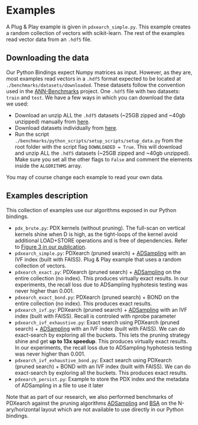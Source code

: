 # Examples
A Plug & Play example is given in `pdxearch_simple.py`. This example creates a random collection of vectors with scikit-learn. The rest of the examples read vector data from an `.hdf5` file.

## Downloading the data
Our Python Bindings expect Numpy matrices as input. However, as they are, most examples read vectors in a `.hdf5` format expected to be located at `./benchmarks/datasets/downloaded`. These datasets follow the convention used in the [ANN-Benchmarks](https://github.com/erikbern/ann-benchmarks/) project. One `.hdf5` file with two datasets: `train` and `test`. We have a few ways in which you can download the data we used:
- Download an unzip ALL the `.hdf5` datasets (~25GB zipped and ~40gb unzipped) manually from [here](https://drive.google.com/file/d/1I8pbwGDCSe3KqfIegAllwoP5q6F4ohj2/view?usp=sharing).
- Download datasets individually from [here](https://drive.google.com/drive/folders/1f76UCrU52N2wToGMFg9ir1MY8ZocrN34?usp=sharing). 
- Run the script `./benchmarks/python_scripts/setup_scripts/setup_data.py` from the root folder with the script flag `DOWNLOADED = True`. This will download and unzip ALL the `.hdf5` datasets (~25GB zipped and ~40gb unzipped). Make sure you set all the other flags to `False` and comment the elements inside the `ALGORITHMS` array.

You may of course change each example to read your own data.



## Examples description

This collection of examples use our algorithms exposed in our Python bindings. 

- `pdx_brute.py`: PDX kernels (without pruning). The full-scan on vertical kernels shine when D is high, as the tight-loops of the kernel avoid additional LOAD+STORE operations and is free of dependencies. Refer to [Figure 3 in our publication](https://ir.cwi.nl/pub/35044/35044.pdf).
- `pdxearch_simple.py`: PDXearch (pruned search) + [ADSampling](https://github.com/gaoj0017/ADSampling/) with an IVF index (built with FAISS). Plug & Play example that uses a random collection of vectors.
- `pdxearch_exact.py`: PDXearch (pruned search) + [ADSampling](https://github.com/gaoj0017/ADSampling/) on the entire collection (no index). This produces virtually exact results. In our experiments, the recall loss due to ADSampling hyphotesis testing was never higher than 0.001.
- `pdxearch_exact_bond.py`: PDXearch (pruned search) + BOND on the entire collection (no index). This produces exact results. 
- `pdxearch_ivf.py`: PDXearch (pruned search) + [ADSampling](https://github.com/gaoj0017/ADSampling/) with an IVF index (built with FAISS). Recall is controled with nprobe parameter
- `pdxearch_ivf_exhaustive.py`: Exact search using PDXearch (pruned search) + [ADSampling](https://github.com/gaoj0017/ADSampling/) with an IVF index (built with FAISS). We can do exact-search by exploring all the buckets. This lets the pruning strategy shine and get **up to 13x speedup**. This produces virtually exact results. In our experiments, the recall loss due to ADSampling hyphotesis testing was never higher than 0.001.
- `pdxearch_ivf_exhaustive_bond.py`: Exact search using PDXearch (pruned search) + BOND with an IVF index (built with FAISS). We can do exact-search by exploring all the buckets. This produces exact results.
- `pdxearch_persist.py`: Example to store the PDX index and the metadata of ADSampling in a file to use it later

Note that as part of our research, we also performed benchmarks of PDXearch against the pruning algorithms [ADSampling](https://github.com/gaoj0017/ADSampling/) and [BSA](https://github.com/mingyu-hkustgz/Res-Infer) on the N-ary/horizontal layout which are not available to use directly in our Python bindings.
